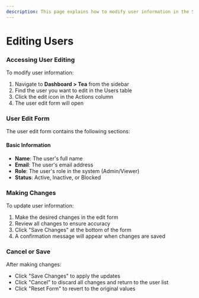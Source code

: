 ```yaml
---
description: This page explains how to modify user information in the Strikebot Dashboard.
---
```


# Editing Users

### Accessing User Editing

To modify user information:

1. Navigate to **Dashboard > Tea** from the sidebar
2. Find the user you want to edit in the Users table
3. Click the edit icon in the Actions column
4. The user edit form will open

### User Edit Form

The user edit form contains the following sections:

#### Basic Information

* **Name**: The user's full name
* **Email**: The user's email address
* **Role**: The user's role in the system (Admin/Viewer)
* **Status**: Active, Inactive, or Blocked

### Making Changes

To update user information:

1. Make the desired changes in the edit form
2. Review all changes to ensure accuracy
3. Click "Save Changes" at the bottom of the form
4. A confirmation message will appear when changes are saved

### Cancel or Save

After making changes:

* Click "Save Changes" to apply the updates
* Click "Cancel" to discard all changes and return to the user list
* Click "Reset Form" to revert to the original values
